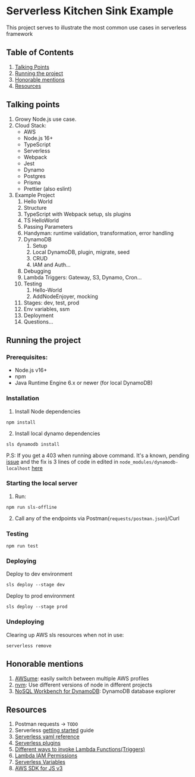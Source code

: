 # Serverless Kitchen Sink Example
This project serves to illustrate the most common use cases in serverless framework

## Table of Contents
1. [Talking Points](#talking-points)
2. [Running the project](#running-the-project)
3. [Honorable mentions](#honorable-mentions)
4. [Resources](#resources)


## Talking points
1. Growy Node.js use case.
2. Cloud Stack:
    - AWS
    - Node.js 16+
    - TypeScript
    - Serverless
    - Webpack
    - Jest
    - Dynamo
    - Postgres
    - Prisma
    - Prettier (also eslint)
3. Example Project
    1. Hello World
    2. Structure
    3. TypeScript with Webpack setup, sls plugins
    4. TS HelloWorld
    5. Passing Parameters
    6. Handyman: runtime validation, transformation, error handling
    7. DynamoDB
        1. Setup
        2. Local DynamoDB, plugin, migrate, seed
        3. CRUD
        4. IAM and Auth...
    8. Debugging
    9. Lambda Triggers: Gateway, S3, Dynamo, Cron...
    10. Testing
        1. Hello-World
        2. AddNodeEnjoyer, mocking
    11. Stages: dev, test, prod
    12. Env variables, ssm
    13. Deployment
    14. Questions...


## Running the project

### Prerequisites:
- Node.js v16+
- npm
- Java Runtime Engine 6.x or newer (for local DynamoDB)

### Installation
1. Install Node dependencies
```shell
npm install
```
2. Install local dynamo dependencies
```shell
sls dynamodb install
```
P.S: If you get a 403 when running above command. It's a known, pending [issue](https://github.com/99x/serverless-dynamodb-local/issues/209) and the fix is 3 lines of code in edited in `node_modules/dynamodb-localhost` [here](https://github.com/99x/dynamodb-localhost/pull/78/files)

### Starting the local server
1. Run:
```shell
npm run sls-offline
```
2. Call any of the endpoints via Postman(`requests/postman.json`)/Curl

### Testing
```shell
npm run test
```

### Deploying
Deploy to dev environment
```shell
sls deploy --stage dev
```
Deploy to prod environment
```shell
sls deploy --stage prod
```

### Undeploying
Clearing up AWS sls resources when not in use:
 ```shell
serverless remove
```


## Honorable mentions
1. [AWSume](https://awsu.me/): easily switch between multiple AWS profiles
2. [nvm](https://github.com/nvm-sh/nvm): Use different versions of node in different projects
3. [NoSQL Workbench for DynamoDB](https://docs.aws.amazon.com/amazondynamodb/latest/developerguide/workbench.html): DynamoDB database explorer


## Resources
1. Postman requests -> `TODO`
2. Serverless [getting started](https://www.serverless.com/framework/docs/getting-started) guide
3. [Serverless yaml reference](https://www.serverless.com/framework/docs/providers/aws/guide/serverless.yml/)
3. [Serverless plugins](https://www.serverless.com/plugins/)
4. [Different ways to invoke Lambda Functions(Triggers)](https://aws.amazon.com/blogs/architecture/understanding-the-different-ways-to-invoke-lambda-functions/)
5. [Lambda IAM Permissions](https://www.serverless.com/framework/docs/providers/aws/guide/iam)
6. [Serverless Variables](https://www.serverless.com/framework/docs/providers/aws/guide/variables/)
7. [AWS SDK for JS v3](https://docs.aws.amazon.com/AWSJavaScriptSDK/v3/latest/)
